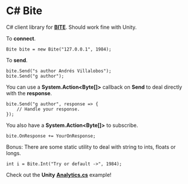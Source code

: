 # C# Bite

C# client library for [**BITE**](https://github.com/alvivar/bite). Should work fine with Unity.

To **connect**.

    Bite bite = new Bite("127.0.0.1", 1984);

To **send**.

    bite.Send("s author Andrés Villalobos");
    bite.Send("g author");

You can use a **System.Action<Byte[]>** callback on **Send** to deal directly with the **response**.

    bite.Send("g author", response => {
        // Handle your response.
    });

You also have a **System.Action<Byte[]>** to subscribe.

    bite.OnResponse += YourOnResponse;

Bonus: There are some static utility to deal with string to ints, floats or longs.

    int i = Bite.Int("Try or default ->", 1984);

Check out the **Unity** [**Analytics.cs**](https://github.com/alvivar/bite/blob/master/.csharp/Analytics.cs) example!
